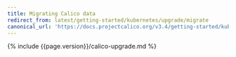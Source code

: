 ```yaml
---
title: Migrating Calico data
redirect_from: latest/getting-started/kubernetes/upgrade/migrate
canonical_url: 'https://docs.projectcalico.org/v3.4/getting-started/kubernetes/upgrade/migrate'
---
```


{% include {{page.version}}/calico-upgrade.md %}
